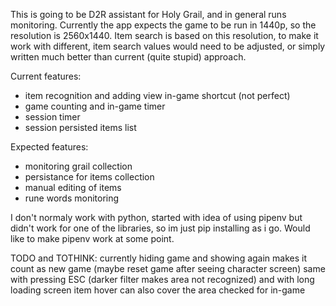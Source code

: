 This is going to be D2R assistant for Holy Grail, and in general runs monitoring.
Currently the app expects the game to be run in 1440p, so the resolution is 2560x1440.
Item search is based on this resolution, to make it work with different, item search values would need to be adjusted, or simply written much better than current (quite stupid) approach.

Current features:
- item recognition and adding view in-game shortcut (not perfect)
- game counting and in-game timer
- session timer
- session persisted items list

Expected features:
- monitoring grail collection
- persistance for items collection
- manual editing of items
- rune words monitoring

I don't normaly work with python, started with idea of using pipenv but didn't work for one of the libraries, so im just pip installing as i go.
Would like to make pipenv work at some point.

TODO and TOTHINK:
currently hiding game and showing again makes it count as new game (maybe reset game after seeing character screen)
same with pressing ESC (darker filter makes area not recognized)
and with long loading screen
item hover can also cover the area checked for in-game